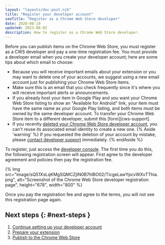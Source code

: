```yaml
---
layout: "layouts/doc-post.njk"
title: "Register your developer account"
seoTitle: "Register as a Chrome Web Store developer"
date: 2020-08-19
updated: 2023-08-02
description: How to register as a Chrome Web Store developer.
---
```


Before you can publish items on the Chrome Web Store, you must register as a CWS developer and pay a one-time registration fee. You must provide a developer email when you create your developer
account; here are some tips about which email to choose:

- Because you will receive important emails about your extension or you may want to delete one of your accounts, we suggest using a new email account just for publishing your Chrome Web Store items. 
- Make sure this is an email that you check frequently since it's where you will receive important alerts or announcements.
- If you already host your item in Google Play and you want your Chrome Web Store listing to show an "Available for Android" link, your item must have the same name as your Google Play listing, and both items must be owned by the same developer account. To transfer your Chrome Web Store item to a different developer, submit this [form][cws-support].
- If you recently [deleted your Chrome Web Store developer account][1], you can't reuse its associated
  email identity to create a new one. 
  {% Aside 'warning' %}
  If you requested the deletion of your account by mistake, please [contact developer support][2]
  immediately.
  {% endAside %}

To register, just access the [developer console][3]. The first time you do this, the following registration screen will appear. First agree to the developer agreement and policies then pay the registration fee.

{% Img src="image/sQ51XsLqKMgSQMCZjIN0B7hlBO02/TicgeLawYpcvWXvTThia.png", 
       alt="Screenshot of the Chrome Web Store developer registration page", height="678", width="800" %}

Once you pay the registration fee and agree to the terms, you will not see this registration page again.

## Next steps {: #next-steps }

1.  [Continue setting up your developer account][setup]
1.  [Prepare your extension][prepare]
1.  [Publish to the Chrome Web Store][publish]

[1]: /docs/webstore/account-deletion/
[2]: https://support.google.com/chrome_webstore/contact/one_stop_support
[3]: https://chrome.google.com/webstore/devconsole
[4]: /docs/webstore/publish#setup-a-developer-account
[publish]: /docs/webstore/publish/
[prepare]: /docs/webstore/publish/
[setup]: /docs/webstore/set-up-account/
